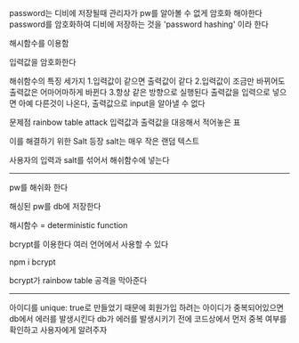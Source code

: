 password는 디비에 저장될때 관리자가 pw를 알아볼 수 없게 암호화 해야한다
password를 암호화하여 디비에 저장하는 것을 
'password hashing' 이라 한다

해시함수를 이용함

입력값을 암호화한다

해쉬함수의 특징 세가지
1.입력값이 같으면 출력값이 같다
2.입력값이 조금만 바뀌어도 출력값은 어마어마하게 바뀐다
3.항상 같은 방향으로 실행된다 출력값을 입력으로 넣으면 아예 다른것이 나온다, 출력값으로 input을 알아낼 수 없다

문제점
rainbow table attack
입력값과 출력값을 대응해서 적어놓은 표

이를 해결하기 위한 Salt 등장
salt는 매우 작은 랜덤 텍스트

사용자의 입력과 salt를 섞어서 해쉬함수에 넣는다


---


pw를 해쉬화 한다

해싱된 pw를 db에 저장한다

해시함수 = deterministic function

bcrypt를 이용한다
여러 언어에서 사용할 수 있다

npm i bcrypt

bcrypt가 rainbow table 공격을 막아준다


---

아이디를 unique: true로 만들었기 때문에
회원가입 하려는 아이디가 중복되어있으면 db에서 에러를 발생시킨다
db가 에러를 발생시키기 전에 코드상에서 먼저 중복 여부를 확인하고 사용자에게 알려주자




